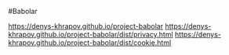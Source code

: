 #Babolar

https://denys-khrapov.github.io/project-babolar
https://denys-khrapov.github.io/project-babolar/dist/privacy.html
https://denys-khrapov.github.io/project-babolar/dist/cookie.html
